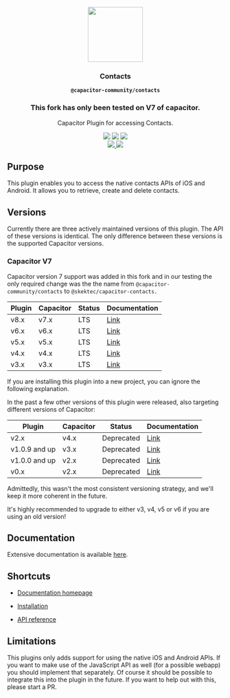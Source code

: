 <p align="center">
  <img
    src="https://user-images.githubusercontent.com/236501/85893648-1c92e880-b7a8-11ea-926d-95355b8175c7.png"
    width="128"
    height="128"
  />
</p>

<h3 id="home" align="center">
  Contacts
</h3>

<p align="center">
  <strong>
    <code>@capacitor-community/contacts</code>
  </strong>
</p>

<h3 align="center">This fork has only been tested on V7 of capacitor.</h3>

<p align="center">Capacitor Plugin for accessing Contacts.</p>

<p align="center">
  <img src="https://img.shields.io/badge/supported%20capacitor%20versions-v3,%20v4,%20v5%20and%20v6-blue?logo=Capacitor&style=flat-square" />
  <img src="https://img.shields.io/maintenance/yes/2024?style=flat-square" />
  <a href="https://www.npmjs.com/package/@capacitor-community/contacts">
    <img src="https://img.shields.io/npm/l/@capacitor-community/contacts?style=flat-square" />
  </a>
  <br>
  <a href="https://www.npmjs.com/package/@capacitor-community/contacts">
    <img src="https://img.shields.io/npm/dw/@capacitor-community/contacts?style=flat-square" />
  </a>
  <a href="https://www.npmjs.com/package/@capacitor-community/contacts">
    <img src="https://img.shields.io/npm/v/@capacitor-community/contacts?style=flat-square" />
  </a>
</p>

## Purpose

This plugin enables you to access the native contacts APIs of iOS and Android. It allows you to retrieve, create and delete contacts.

## Versions

Currently there are three actively maintained versions of this plugin. The API of these versions is identical. The only difference between these versions is the supported Capacitor versions.


### Capacitor V7

Capacitor version 7 support was added in this fork and in our testing the only required change was the the name from `@capacitor-community/contacts` to `@skektec/capacitor-contacts.`

| Plugin | Capacitor | Status | Documentation                                           |
| ------ | --------- | ------ | ------------------------------------------------------- |
| v8.x   | v7.x      | LTS    | [Link](https://capacitor-community.github.io/contacts/) |
| v6.x   | v6.x      | LTS    | [Link](https://capacitor-community.github.io/contacts/) |
| v5.x   | v5.x      | LTS    | [Link](https://capacitor-community.github.io/contacts/) |
| v4.x   | v4.x      | LTS    | [Link](https://capacitor-community.github.io/contacts/) |
| v3.x   | v3.x      | LTS    | [Link](https://capacitor-community.github.io/contacts/) |

If you are installing this plugin into a new project, you can ignore the following explanation.

In the past a few other versions of this plugin were released, also targeting different versions of Capacitor:

| Plugin        | Capacitor | Status     | Documentation                                                                                                   |
| ------------- | --------- | ---------- | --------------------------------------------------------------------------------------------------------------- |
| v2.x          | v4.x      | Deprecated | [Link](https://github.com/capacitor-community/contacts/blob/v2.0.0/README.md)                                   |
| v1.0.9 and up | v3.x      | Deprecated | [Link](https://github.com/capacitor-community/contacts/blob/1.1.3/README.md)                                    |
| v1.0.0 and up | v2.x      | Deprecated | [Link](https://github.com/capacitor-community/contacts/blob/0cb99be68dc8ee4547c75f932872bd065f5509d2/README.md) |
| v0.x          | v2.x      | Deprecated | [Link](https://github.com/capacitor-community/contacts/blob/0.1.1/README.md)                                    |

Admittedly, this wasn't the most consistent versioning strategy, and we'll keep it more coherent in the future.

It's highly recommended to upgrade to either v3, v4, v5 or v6 if you are using an old version!

<p class="hide-next-element"></p>

## Documentation

<p class="hide-next-element"></p>

Extensive documentation is available [here](https://capacitor-community.github.io/contacts/).

<p class="hide-next-element"></p>

## Shortcuts

<p class="hide-next-element"></p>

- [Documentation homepage](https://capacitor-community.github.io/contacts/)

- [Installation](https://capacitor-community.github.io/contacts/#/getting-started-installation)

- [API reference](https://capacitor-community.github.io/contacts/#/api)

<!-- - [Examples](https://github.com/capacitor-community/contacts-examples) -->

## Limitations

This plugins only adds support for using the native iOS and Android APIs. If you want to make use of the JavaScript API as well (for a possible webapp) you should implement that separately. Of course it should be possible to integrate this into the plugin in the future. If you want to help out with this, please start a PR.
